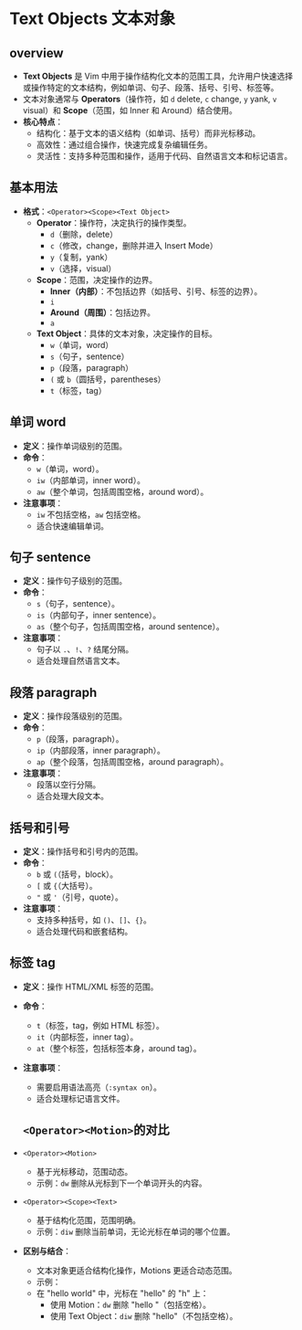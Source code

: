 # Text Objects 文本对象
## overview
- **Text Objects** 是 Vim 中用于操作结构化文本的范围工具，允许用户快速选择或操作特定的文本结构，例如单词、句子、段落、括号、引号、标签等。
- 文本对象通常与 **Operators**（操作符，如 `d` delete, `c` change, `y` yank, `v` visual）和 **Scope**（范围，如 Inner 和 Around）结合使用。
- **核心特点**：
  - 结构化：基于文本的语义结构（如单词、括号）而非光标移动。
  - 高效性：通过组合操作，快速完成复杂编辑任务。
  - 灵活性：支持多种范围和操作，适用于代码、自然语言文本和标记语言。

## 基本用法
- **格式**：`<Operator><Scope><Text Object>`
  - **Operator**：操作符，决定执行的操作类型。
    - `d`（删除，delete）
    - `c`（修改，change，删除并进入 Insert Mode）
    - `y`（复制，yank）
    - `v`（选择，visual）
  - **Scope**：范围，决定操作的边界。
    - **Inner（内部）**：不包括边界（如括号、引号、标签的边界）。
    - `i`
    - **Around（周围）**：包括边界。
    - `a`
  - **Text Object**：具体的文本对象，决定操作的目标。
    - `w`（单词，word）
    - `s`（句子，sentence）
    - `p`（段落，paragraph）
    - `(` 或 `b`（圆括号，parentheses）
    - `t`（标签，tag）

## 单词 word
- **定义**：操作单词级别的范围。
- **命令**：
  - `w`（单词，word）。
  - `iw`（内部单词，inner word）。
  - `aw`（整个单词，包括周围空格，around word）。
- **注意事项**：
  - `iw` 不包括空格，`aw` 包括空格。
  - 适合快速编辑单词。

## 句子 sentence
- **定义**：操作句子级别的范围。
- **命令**：
  - `s`（句子，sentence）。
  - `is`（内部句子，inner sentence）。
  - `as`（整个句子，包括周围空格，around sentence）。
- **注意事项**：
  - 句子以 `.`、`!`、`?` 结尾分隔。
  - 适合处理自然语言文本。

## 段落 paragraph
- **定义**：操作段落级别的范围。
- **命令**：
  - `p`（段落，paragraph）。
  - `ip`（内部段落，inner paragraph）。
  - `ap`（整个段落，包括周围空格，around paragraph）。
- **注意事项**：
  - 段落以空行分隔。
  - 适合处理大段文本。

## 括号和引号
- **定义**：操作括号和引号内的范围。
- **命令**：
  - `b` 或 `(`（括号，block）。
  - `[` 或 `{`（大括号）。
  - `"` 或 `'`（引号，quote）。
- **注意事项**：
  - 支持多种括号，如 `()`、`[]`、`{}`。
  - 适合处理代码和嵌套结构。

## 标签 tag
- **定义**：操作 HTML/XML 标签的范围。
- **命令**：
  - `t`（标签，tag，例如 HTML 标签）。
  - `it`（内部标签，inner tag）。
  - `at`（整个标签，包括标签本身，around tag）。
- **注意事项**：
  - 需要启用语法高亮（`:syntax on`）。
  - 适合处理标记语言文件。


  ## `<Operator><Motion>`的对比

 - `<Operator><Motion>`
      - 基于光标移动，范围动态。
      - 示例：`dw` 删除从光标到下一个单词开头的内容。
  - `<Operator><Scope><Text>`
    - 基于结构化范围，范围明确。
    - 示例：`diw` 删除当前单词，无论光标在单词的哪个位置。
- **区别与结合**：
    - 文本对象更适合结构化操作，Motions 更适合动态范围。
    - 示例：
    - 在 "hello world" 中，光标在 "hello" 的 "h" 上：
        - 使用 Motion：`dw` 删除 "hello "（包括空格）。
        - 使用 Text Object：`diw` 删除 "hello"（不包括空格）。
